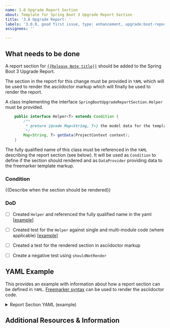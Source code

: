 ```yaml
---
name: 3.0 Upgrade Report Section
about: Template for Spring Boot 3 Upgrade Report Section
title: '3.0 Upgrade Report: '
labels: '3.0.0, good first issue, type: enhancement, upgrade:boot-report'
assignees: ''

---
```


## What needs to be done

A report section for [`{{Release Note title}}`]({{http://link-to-section.foo}}) should be added to the Spring Boot 3 Upgrade Report.

The section in the report for this change must be provided in `YAML` which will be used to render the asciidoctor markup which will finally be used to render the report.

A class implementing the interface `SpringBootUpgradeReportSection.Helper` must be provided.
````java
    public interface Helper<T> extends Condition {
        /**
         * @return {@code Map<String, T>} the model data for the template.
         */
        Map<String, T> getData(ProjectContext context);
    }
````

The fully qualified name of this class must be referenced in the `YAML` describing the report section (see below).
It will be used as `Condition` to define if the section should rendered and
as `DataProvider` providing data to the freemarker template markup.


### Condition
{{Describe when the section should be rendered}}


### DoD
- [ ] Created `Helper` and referenced the fully qualified name in the yaml [[example](https://github.com/spring-projects-experimental/spring-boot-migrator/blob/8cc692233e949fc152126633ad0f69d9cd6c08e4/components/sbm-recipes-boot-upgrade/src/main/java/org/springframework/sbm/boot/upgrade_27_30/report/helper/ConstructorBindingHelper.java#L36)]
- [ ] Created test for the `Helper` against single and multi-module code (where applicable) [[example](https://github.com/spring-projects-experimental/spring-boot-migrator/blob/59ab7720d0961ec22cda9ed0bc48c78dd91fd1cf/components/sbm-recipes-boot-upgrade/src/test/java/org/springframework/sbm/boot/upgrade_27_30/report/helper/ConstructorBindingHelperTest.java#L25)]
- [ ] Created a test for the rendered section in asciidoctor markup
- [ ] Create a negative test using `shouldNotRender`


## YAML Example

This provides an example with information about how a report section can be defined in `YAML`.
[Freemarker syntax](https://freemarker.apache.org/docs/ref.html) can be used to render the asciidoctor code.

<details>
<summary>Report Section YAML (example)</summary>

````yaml
- title: Add the title from Release Notes section
  helper: fully qualified name of the Helper class
  change: |-
    Add the description from the Relase Notes section
    This can be multiline, ident (two spaces) is important
  sources: 
    - http://some-link-to-the-relase-note.html
    - http://some-link-to-some-other-relase-note.html
  affected: |-
    Why is the scanned application affected?
    Describes the matches of the `Finder` that made the condition for this section apply
    <#list matches as match>
      * file://${match.absolutePath}[`${match.relativePath}`]<#lt>
      <#list match.propertiesFound as property>
      ** `${property}`<#lt>
      </#list>
    </#list>
  remediation:
    description: |-
      Describe what the user needs to do to remediate this change in the scanned application.
      This should be as descriptive as possible and can potentially serve as the requirement 
      for a later migration recipe that migrates the steps.
      It is possible that different ways exist, in this case use this format
    possibilities:
      - title: The title of this remediation 
        description:  |-
          Detailed description of this approach and what the implications are
          Use checkboxes if there's a sequence of steps
          - [ ] Step 1
          - [ ] Step 2
        recipe: Name of the migration recipe for this remediation, if any
        resources:
          - Optional List of further resources like
          - blog.spring.io/some-blog-article
      - title: Title of the next remediation
        description:
          Detailed description of this approach and what the implications are
          ````java
          codeblocks can be used here, even containing codeblocks with freemarker template code
          like ${className}
          ````
  gitHubIssue: add the id of this issue, like 123
  projects: 
    - spring-boot
    - [Some other project]http://link-to-some-other.project
  contributors:
    - Fabian Krüger[@fabapp2]
    - Displayed Name[@GitHubName]
````

</details>

## Additional Resources & Information
